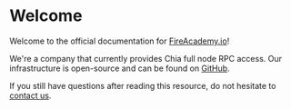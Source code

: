 # Welcome

Welcome to the official documentation for [FireAcademy.io](https://fireacademy.io/)!



We're a company that currently provides Chia full node RPC access. Our infrastructure is open-source and can be found on [GitHub](https://github.com/fireacademy).



If you still have questions after reading this resource, do not hesitate to [contact us](contact-us.md).
